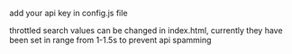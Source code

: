 add your api key in config.js file

throttled search values can be changed in index.html, currently they have been set in range from 1-1.5s to prevent api spamming

